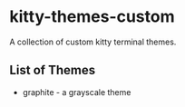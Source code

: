 # kitty-themes-custom
A collection of custom kitty terminal themes.


## List of Themes
* graphite - a grayscale theme
